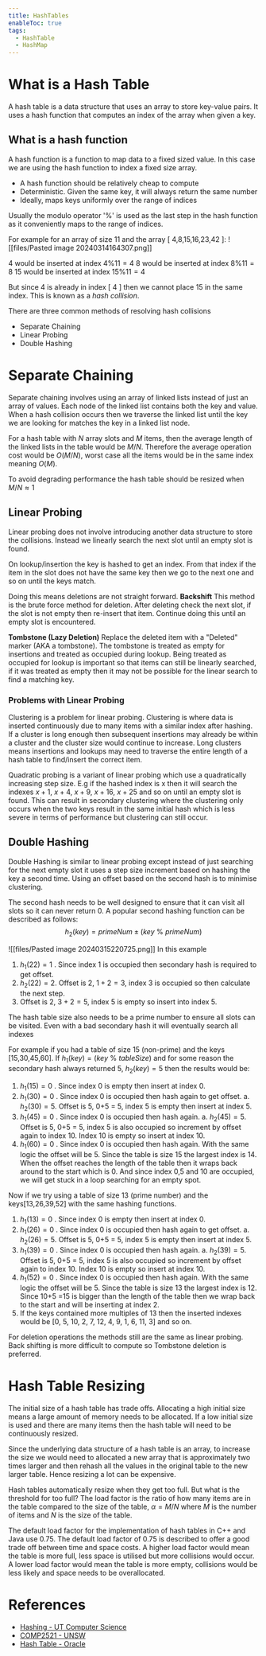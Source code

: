 ```yaml
---
title: HashTables
enableToc: true
tags:
  - HashTable
  - HashMap
---
```

# What is a Hash Table
A hash table is a data structure that uses an array to store key-value pairs. It uses a hash function that computes an index of the array when given a key. 

## What is a hash function
A hash function is a function to map data to a fixed sized value. In this case we are using the hash function to index a fixed size array. 

- A hash function should be relatively cheap to compute
- Deterministic. Given the same key, it will always return the same number
- Ideally, maps keys uniformly over the range of indices

Usually the modulo operator '%' is used as the last step in the hash function as it conveniently maps to the range of indices. 

For example for an array of size 11 and the array \[ 4,8,15,16,23,42 \]:
![[files/Pasted image 20240314164307.png]]

4 would be inserted at index $4 \% 11=4$
8 would be inserted at index $8 \% 11=8$
15 would be inserted at index  $15 \% 11=4$

But since 4 is already in index \[ 4 \] then we cannot place 15 in the same index. This is known as a *hash collision*. 

There are three common methods of resolving hash collisions
- Separate Chaining
- Linear Probing
- Double Hashing

# Separate Chaining
Separate chaining involves using an array of linked lists instead of just an array of values. 
Each node of the linked list contains both the key and value. When a hash collision occurs then we traverse the linked list until the key we are looking for matches the key in a linked list node. 

For a hash table with $N$ array slots and $M$ items, then the average length of the linked lists in the table would be $M/N$. Therefore the average operation cost would be $O(M/N)$, worst case all the items would be in the same index meaning $O(M)$.

To avoid degrading performance the hash table should be resized when $M/N \approx 1$
## Linear Probing
Linear probing does not involve introducing another data structure to store the collisions. Instead we linearly search the next slot until an empty slot is found. 

On lookup/insertion the key is hashed to get an index. From that index if the item in the slot does not have the same key then we go to the next one and so on until the keys match. 

Doing this means deletions are not straight forward.
**Backshift**
This method is the brute force method for deletion. After deleting check the next slot, if the slot is not empty then re-insert that item. Continue doing this until an empty slot is encountered. 

**Tombstone (Lazy Deletion)**
Replace the deleted item with a "Deleted" marker (AKA a tombstone). The tombstone is treated as empty for insertions and treated as occupied during lookup. Being treated as occupied for lookup is important so that items can still be linearly searched, if it was treated as empty then it may not be possible for the linear search to find a matching key. 

### Problems with Linear Probing
Clustering is a problem for linear probing. Clustering is where data is inserted continuously due to many items with a similar index after hashing. If a cluster is long enough then subsequent insertions may already be within a cluster and the cluster size would continue to increase. Long clusters means insertions and lookups may need to traverse the entire length of a hash table to find/insert the correct item. 

Quadratic probing is a variant of linear probing which use a quadratically increasing step size. E.g if the hashed index is x then it will search the indexes $x+1$, $x+4$, $x+9$, $x+16$, $x+25$ and so on until an empty slot is found. This can result in secondary clustering where the clustering only occurs when the two keys result in the same initial hash which is less severe in terms of performance but clustering can still occur. 
## Double Hashing
Double Hashing is similar to linear probing except instead of just searching for the next empty slot it uses a step size increment based on hashing the key a second time. Using an offset based on the second hash is to minimise clustering. 

The second hash needs to be well designed to ensure that it can visit all slots so it can never return $0$.  A popular second hashing function can be described as follows:
$$h_2(key) = primeNum \pm (key\ \% \ primeNum)$$


![[files/Pasted image 20240315220725.png]]
In this example 
1. $h_1(22) = 1$ . Since index 1 is occupied then secondary hash is required to get offset.
2. $h_2(22) = 2$. Offset is 2, $1+2 = 3$,  index 3 is occupied so then calculate the next step.
3. Offset is 2, $3+2 = 5$,  index 5 is empty so insert into index 5.


The hash table size also needs to be a prime number to ensure all slots can be visited. Even with a bad secondary hash it will eventually search all indexes

For example if you had a table of size 15 (non-prime) and the keys \[15,30,45,60\]. If $h_1(key)=(key\ \%\ tableSize)$ and  for some reason the secondary hash always returned 5, $h_2(key) = 5$ then the results would be:
1. $h_1(15) = 0$ . Since index 0 is empty then insert at index 0.
2. $h_1(30) = 0$ . Since index 0 is occupied then hash again to get offset. 
		a. $h_2(30) = 5$. Offset is 5, 0+5 = 5,  index 5 is empty then insert at index 5.
3. $h_1(45) = 0$ . Since index 0 is occupied then hash again. 
		a. $h_2(45) = 5$. Offset is 5, 0+5 = 5,  index 5 is also occupied so increment by offset again to index 10. Index 10 is empty so insert at index 10.
4.  $h_1(60) = 0$ . Since index 0 is occupied then hash again. With the same logic the offset will be 5. Since the table is size 15 the largest index is 14. When the offset reaches the length of the table then it wraps back around to the start which is 0. And since index 0,5 and 10 are occupied, we will get stuck in a loop searching for an empty spot. 

Now if we try using a table of size 13 (prime number) and the keys\[13,26,39,52\] with the same hashing functions. 
1. $h_1(13) = 0$ . Since index 0 is empty then insert at index 0.
2. $h_1(26) = 0$ . Since index 0 is occupied then hash again to get offset. 
		a. $h_2(26) = 5$. Offset is 5, 0+5 = 5,  index 5 is empty then insert at index 5.
3. $h_1(39) = 0$ . Since index 0 is occupied then hash again. 
		a. $h_2(39) = 5$. Offset is 5, 0+5 = 5,  index 5 is also occupied so increment by offset again to index 10. Index 10 is empty so insert at index 10.
4.  $h_1(52) = 0$ . Since index 0 is occupied then hash again. With the same logic the offset will be 5. Since the table is size 13 the largest index is 12. Since 10+5 =15 is bigger than the length of the table then we wrap back to the start and will be inserting at index 2. 
5. If the keys contained more multiples of 13 then the inserted indexes would be \[0, 5, 10, 2, 7, 12, 4, 9, 1, 6, 11, 3\] and so on.

For deletion operations the methods still are the same as linear probing. Back shifting is more difficult to compute so Tombstone deletion is preferred. 

# Hash Table Resizing
The initial size of a hash table has trade offs. Allocating a high initial size means a large amount of memory needs to be allocated. If a low initial size is used and there are many items then the hash table will need to be continuously resized. 

Since the underlying data structure of a hash table is an array, to increase the size we would need to allocated a new array that is approximately two times larger and then rehash all the values in the original table to the new larger table. Hence resizing a lot can be expensive. 

Hash tables automatically resize when they get too full. But what is the threshold for too full? The load factor is the ratio of how many items are in the table compared to the size of the table, $\alpha = M/N$ where $M$ is the number of items and $N$ is the size of the table. 

The default load factor for the implementation of hash tables in C++ and Java use 0.75. The default load factor of 0.75 is described to offer a good trade off between time and space costs. A higher load factor would mean the table is more full, less space is utilised but more collisions would occur. A lower load factor would mean the table is more empty, collisions would be less likely and space needs to be overallocated. 
# References
- [Hashing - UT Computer Science](https://www.cs.utexas.edu/~mitra/csSpring2017/cs313/lectures/hash.html#:~:text=Double%20hashing%20requires%20that%20the,will%20eventually%20check%20every%20cell.)
- [COMP2521 - UNSW](https://cgi.cse.unsw.edu.au/~cs2521/23T3/lectures/slides/week08mon-hash-tables.pdf)
- [Hash Table - Oracle](https://docs.oracle.com/javase/8/docs/api/java/util/Hashtable.html)